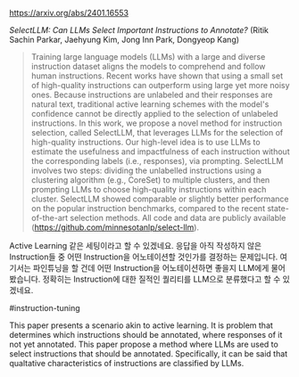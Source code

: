 https://arxiv.org/abs/2401.16553

*SelectLLM: Can LLMs Select Important Instructions to Annotate?* (Ritik Sachin Parkar, Jaehyung Kim, Jong Inn Park, Dongyeop Kang)

> Training large language models (LLMs) with a large and diverse instruction dataset aligns the models to comprehend and follow human instructions. Recent works have shown that using a small set of high-quality instructions can outperform using large yet more noisy ones. Because instructions are unlabeled and their responses are natural text, traditional active learning schemes with the model's confidence cannot be directly applied to the selection of unlabeled instructions. In this work, we propose a novel method for instruction selection, called SelectLLM, that leverages LLMs for the selection of high-quality instructions. Our high-level idea is to use LLMs to estimate the usefulness and impactfulness of each instruction without the corresponding labels (i.e., responses), via prompting. SelectLLM involves two steps: dividing the unlabelled instructions using a clustering algorithm (e.g., CoreSet) to multiple clusters, and then prompting LLMs to choose high-quality instructions within each cluster. SelectLLM showed comparable or slightly better performance on the popular instruction benchmarks, compared to the recent state-of-the-art selection methods. All code and data are publicly available (https://github.com/minnesotanlp/select-llm).

Active Learning 같은 세팅이라고 할 수 있겠네요. 응답을 아직 작성하지 않은 Instruction들 중 어떤 Instruction을 어노테이션할 것인가를 결정하는 문제입니다. 여기서는 파인튜닝을 할 건데 어떤 Instruction을 어노테이션하면 좋을지 LLM에게 물어봤습니다. 정확히는 Instruction에 대한 질적인 퀄리티를 LLM으로 분류했다고 할 수 있겠네요.

#instruction-tuning 

This paper presents a scenario akin to active learning. It is problem that determines which instructions should be annotated, where responses of it not yet annotated. This paper propose a method where LLMs are used to select instructions that should be annotated. Specifically, it can be said that qualtative characteristics of instructions are classified by LLMs.